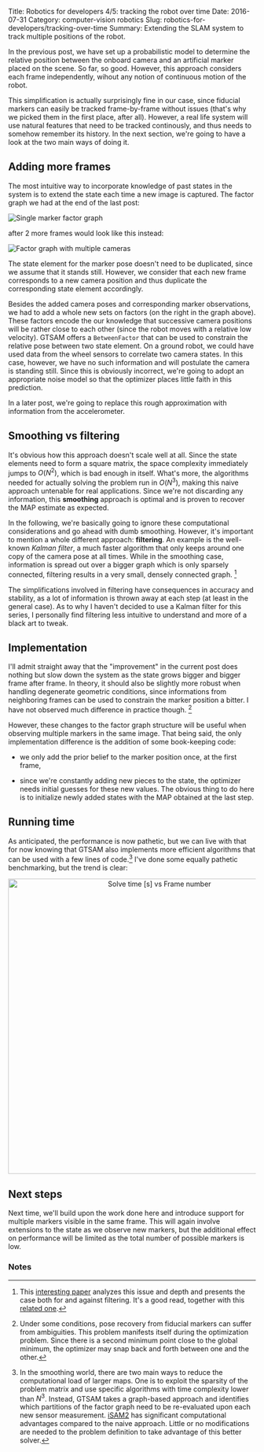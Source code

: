 Title: Robotics for developers 4/5: tracking the robot over time
Date: 2016-07-31
Category: computer-vision robotics
Slug: robotics-for-developers/tracking-over-time
Summary: Extending the SLAM system to track multiple positions of the robot.

In the previous post, we have set up a probabilistic model to determine the relative position between the onboard camera and an artificial marker placed on the scene. So far, so good. However, this approach considers each frame independently, wihout any notion of continuous motion of the robot.

This simplification is actually surprisingly fine in our case, since fiducial markers can easily be tracked frame-by-frame without issues (that's why we picked them in the first place, after all). However, a real life system will use natural features that need to be tracked continously, and thus needs to somehow remember its history. In the next section, we're going to have a look at the two main ways of doing it.

## Adding more frames

The most intuitive way to incorporate knowledge of past states in the system is to extend the state each time a new image is captured. The factor graph we had at the end of the last post:

<img src="{filename}../2_architecture/fgraph_singlemarker.pdf" class="img-center" alt="Single marker factor graph" style="max-width: 320px"/>

after 2 more frames would look like this instead:

<img src="{attach}fgraph_multicam.pdf" class="img-center" alt="Factor graph with multiple cameras" style="max-width: 300px"/>

The state element for the marker pose doesn't need to be duplicated, since we assume that it stands still. However, we consider that each new frame corresponds to a new camera position and thus duplicate the corresponding state element accordingly.

Besides the added camera poses and corresponding marker observations, we had to add a whole new sets on factors (on the right in the graph above). These factors encode the our knowledge that successive camera positions will be rather close to each other (since the robot moves with a relative low velocity). GTSAM offers a `BetweenFactor` that can be used to constrain the relative pose between two state element. On a ground robot, we could have used data from the wheel sensors to correlate two camera states. In this case, however, we have no such information and will postulate the camera is standing still. Since this is obviously incorrect, we're going to adopt an appropriate noise model so that the optimizer places little faith in this prediction.

In a later post, we're going to replace this rough approximation with information from the accelerometer.

## Smoothing vs filtering

It's obvious how this approach doesn't scale well at all. Since the state elements need to form a square matrix, the space complexity immediately jumps to $O(N^2)$, which is bad enough in itself. What's more, the algorithms needed for actually solving the problem run in $O(N^3)$, making this naive approach untenable for real applications. Since we're not discarding any information, this **smoothing** approach is optimal and is proven to recover the MAP estimate as expected.

In the following, we're basically going to ignore these computational considerations and go ahead with dumb smoothing. However, it's important to mention a whole different approach: **filtering**. An example is the well-known *Kalman filter*, a much faster algorithm that only keeps around one copy of the camera pose at all times. While in the smoothing case, information is spread out over a bigger graph which is only sparsely connected, filtering results in a very small, densely connected graph. [^why_filter]

The simplifications involved in filtering have consequences in accuracy and stability, as a lot of information is thrown away at each step (at least in the general case). As to why I haven't decided to use a Kalman filter for this series, I personally find filtering less intuitive to understand and more of a black art to tweak.

## Implementation

I'll admit straight away that the "improvement" in the current post does nothing but slow down the system as the state grows bigger and bigger frame after frame. In theory, it should also be slightly more robust when handling degenerate geometric conditions, since informations from neighboring frames can be used to constrain the marker position a bitter. I have not observed much difference in practice though. [^ambiguity]

 However, these changes to the factor graph structure will be useful when observing multiple markers in the same image. That being said, the only implementation difference is the addition of some book-keeping code:

- we only add the prior belief to the marker position once, at the first frame,

- since we're constantly adding new pieces to the state, the optimizer needs initial guesses for these new values. The obvious thing to do here is to initialize newly added states with the MAP obtained at the last step.

## Running time

As anticipated, the performance is now pathetic, but we can live with that for now knowing that GTSAM also implements more efficient algorithms that can be used with a few lines of code.[^isam] I've done some equally pathetic benchmarking, but the trend is clear:

<div>
    <a href="https://plot.ly/~nikoperugia/13/" target="_blank" title="Solve time [s] vs Frame number" style="display: block; text-align: center;"><img src="https://plot.ly/~nikoperugia/13.png" alt="Solve time [s] vs Frame number" style="max-width: 100%;width: 600px;"  width="600" onerror="this.onerror=null;this.src='https://plot.ly/404.png';" /></a>
    <script data-plotly="nikoperugia:13"  src="https://plot.ly/embed.js" async></script>
</div>


## Next steps

Next time, we'll build upon the work done here and introduce support for multiple markers visible in the same frame. This will again involve extensions to the state as we observe new markers, but the additional effect on performance will be limited as the total number of possible markers is low.

### Notes

[^why_filter]: This [interesting paper](https://www.doc.ic.ac.uk/~ajd/Publications/strasdat_etal_ivc2012.pdf) analyzes this issue and depth and presents the case both for and against filtering. It's a good read, together with this [related one](https://www.doc.ic.ac.uk/~ajd/Publications/strasdat_etal_icra2010.pdf).

[^ambiguity]: Under some conditions, pose recovery from fiducial markers can suffer from ambiguities. This problem manifests itself during the optimization problem. Since there is a second minimum point close to the global minimum, the optimizer may snap back and forth between one and the other.

[^isam]: In the smoothing world, there are two main ways to reduce the computational load of larger maps. One is to exploit the sparsity of the problem matrix and use specific algorithms with time complexity lower than $N^3$. Instead, GTSAM takes a graph-based approach and identifies which partitions of the factor graph need to be re-evaluated upon each new sensor measurement. [iSAM2](http://frc.ri.cmu.edu/~kaess/pub/Kaess12ijrr.pdf) has significant computational advantages compared to the naive approach. Little or no modifications are needed to the problem definition to take advantage of this better solver.

